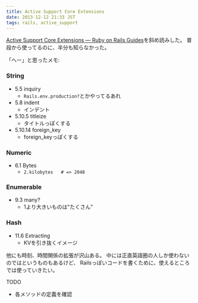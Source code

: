 ```yaml
---
title: Active Support Core Extensions
date: 2013-12-12 21:33 JST
tags: rails, active_support
---
```


[Active Support Core Extensions — Ruby on Rails Guides](http://edgeguides.rubyonrails.org/active_support_core_extensions.html)を斜め読みした。
普段から使ってるのに、半分も知らなかった。

「へー」と思ったメモ:
### String
- 5.5 inquiry
    - `Rails.env.production?`とかやってるあれ
- 5.8 indent
    - インデント
- 5.10.5 titleize
    - タイトルっぽくする
- 5.10.14 foreign_key
    - foreign_keyっぽくする

### Numeric
- 6.1 Bytes
    - `2.kilobytes   # => 2048`

### Enumerable
- 9.3 many?
    - 1より大きいものは"たくさん"

### Hash
- 11.6 Extracting
    - KVを引き抜くイメージ


他にも時刻、時間関係の拡張が沢山ある。
中には正直英語圏の人しか使わないのではというものもあるけど、
Railsっぽいコードを書くために、使えるところでは使っていきたい。

TODO
- 各メソッドの定義を確認
